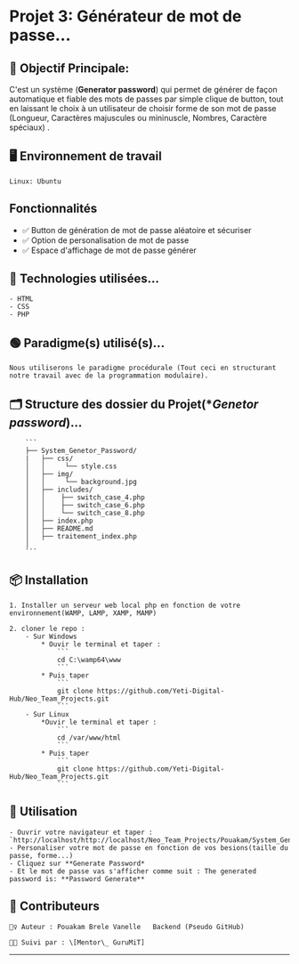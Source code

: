 # Projet 3: Générateur de mot de passe... 


## 🎯 Objectif Principale:

C'est un système (**Generator password**) qui permet de générer de façon automatique et fiable des mots de passes par simple clique de button, tout en laissant le choix à un utilisateur de choisir forme de son mot de passe (Longueur, Caractères majuscules ou mininuscle, Nombres, Caractère spéciaux) .

## 🖥️ Environnement de travail
    Linux: Ubuntu

## Fonctionnalités

- ✅ Button de génération de mot de passe aléatoire et sécuriser
- ✅ Option de personalisation de mot de passe
- ✅ Espace d'affichage de mot de passe générer

## 🧠 Technologies utilisées...

    - HTML
    - CSS
    - PHP

## 🟢 Paradigme(s) utilisé(s)...

    Nous utiliserons le paradigme procédurale (Tout ceci en structurant notre travail avec de la programmation modulaire).

## 🗂️ Structure des dossier du Projet(**Genetor password*)...

        ```
        ├── System_Genetor_Password/
        |   ├── css/
        │   │     └── style.css
        │   ├── img/
        │   │     └── background.jpg
        │   ├── includes/
        │   │    ├── switch_case_4.php
        │   │    ├── switch_case_6.php
        │   │    └── switch_case_8.php  
        │   ├── index.php
        │   ├── README.md
        │   ├── traitement_index.php 
        │   
        ```

## 📦 Installation

    1. Installer un serveur web local php en fonction de votre environnement(WAMP, LAMP, XAMP, MAMP)
    
    2. cloner le repo :
        - Sur Windows
            * Ouvir le terminal et taper :
                ```
                cd C:\wamp64\www
                ```
            * Puis taper
                ```
                git clone https://github.com/Yeti-Digital-Hub/Neo_Team_Projects.git
                ```
        - Sur Linux
            *Ouvir le terminal et taper :
                ```
                cd /var/www/html
                ```
            * Puis taper
                ```
                git clone https://github.com/Yeti-Digital-Hub/Neo_Team_Projects.git
                ```

## 🚀 Utilisation

    - Ouvrir votre navigateur et taper : `http://localhost/http://localhost/Neo_Team_Projects/Pouakam/System_Generator_Password/index.php`
    - Personaliser votre mot de passe en fonction de vos besions(taille du passe, forme...)
    - Cliquez sur **Generate Password*
    - Et le mot de passe vas s'afficher comme suit : The generated password is: **Password Generate**

## 🤝 Contributeurs

    🙋‍♀️ Auteur : Pouakam Brele Vanelle   Backend (Pseudo GitHub)
    
    🧑‍🏫 Suivi par : \[Mentor\_ GuruMiT]

---